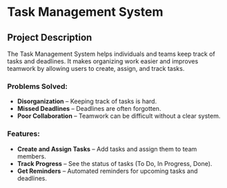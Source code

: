 # Task Management System

## Project Description

The Task Management System helps individuals and teams keep track of tasks and deadlines. It makes organizing work easier and improves teamwork by allowing users to create, assign, and track tasks.

### Problems Solved:
- **Disorganization** – Keeping track of tasks is hard.
- **Missed Deadlines** – Deadlines are often forgotten.
- **Poor Collaboration** – Teamwork can be difficult without a clear system.

### Features:
- **Create and Assign Tasks** – Add tasks and assign them to team members.
- **Track Progress** – See the status of tasks (To Do, In Progress, Done).
- **Get Reminders** – Automated reminders for upcoming tasks and deadlines.

